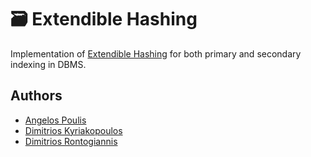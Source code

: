 # 🗃️ Extendible Hashing 

Implementation of [Extendible Hashing](https://en.wikipedia.org/wiki/Extendible_hashing) for both primary and secondary indexing in DBMS.


## Authors
* [Angelos Poulis](https://github.com/angelosps)
* [Dimitrios Kyriakopoulos]()
* [Dimitrios Rontogiannis](https://github.com/rondojim)
